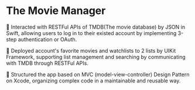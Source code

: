 # The Movie Manager

	Interacted with RESTFul APIs of TMDB(The movie database) by JSON in Swift, allowing users to log in to their existed account by implementing 3-step authentication or OAuth.

	Deployed account's favorite movies and watchlists to 2 lists by UIKit Framework, supporting list management and searching by communicating with TMDB through RESTFul APIs.

	Structured the app based on MVC (model-view-controller) Design Pattern on Xcode, organizing complex code in a maintainable and reusable way.
